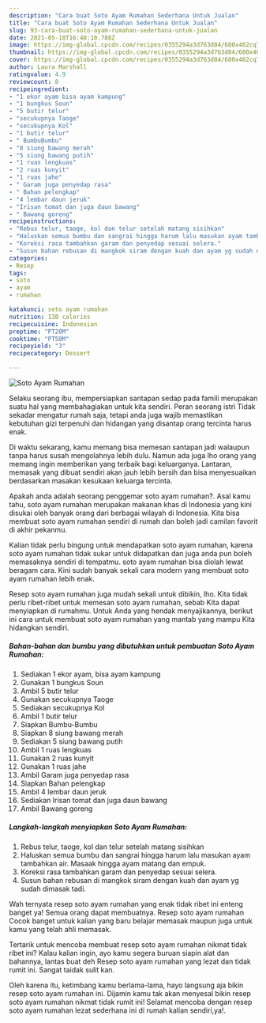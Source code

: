 ```yaml
---
description: "Cara buat Soto Ayam Rumahan Sederhana Untuk Jualan"
title: "Cara buat Soto Ayam Rumahan Sederhana Untuk Jualan"
slug: 93-cara-buat-soto-ayam-rumahan-sederhana-untuk-jualan
date: 2021-05-18T16:48:10.788Z
image: https://img-global.cpcdn.com/recipes/0355294a3d763d84/680x482cq70/soto-ayam-rumahan-foto-resep-utama.jpg
thumbnail: https://img-global.cpcdn.com/recipes/0355294a3d763d84/680x482cq70/soto-ayam-rumahan-foto-resep-utama.jpg
cover: https://img-global.cpcdn.com/recipes/0355294a3d763d84/680x482cq70/soto-ayam-rumahan-foto-resep-utama.jpg
author: Laura Marshall
ratingvalue: 4.9
reviewcount: 8
recipeingredient:
- "1 ekor ayam bisa ayam kampung"
- "1 bungkus Soun"
- "5 butir telur"
- "secukupnya Taoge"
- "secukupnya Kol"
- "1 butir telur"
- " BumbuBumbu"
- "8 siung bawang merah"
- "5 siung bawang putih"
- "1 ruas lengkuas"
- "2 ruas kunyit"
- "1 ruas jahe"
- " Garam juga penyedap rasa"
- " Bahan pelengkap"
- "4 lembar daun jeruk"
- "Irisan tomat dan juga daun bawang"
- " Bawang goreng"
recipeinstructions:
- "Rebus telur, taoge, kol dan telur setelah matang sisihkan"
- "Haluskan semua bumbu dan sangrai hingga harum lalu masukan ayam tambahkan air. Masaak hingga ayam matang dan empuk."
- "Koreksi rasa tambahkan garam dan penyedap sesuai selera."
- "Susun bahan rebusan di mangkok siram dengan kuah dan ayam yg sudah dimasak tadi."
categories:
- Resep
tags:
- soto
- ayam
- rumahan

katakunci: soto ayam rumahan 
nutrition: 138 calories
recipecuisine: Indonesian
preptime: "PT20M"
cooktime: "PT50M"
recipeyield: "3"
recipecategory: Dessert

---
```



![Soto Ayam Rumahan](https://img-global.cpcdn.com/recipes/0355294a3d763d84/680x482cq70/soto-ayam-rumahan-foto-resep-utama.jpg)

Selaku seorang ibu, mempersiapkan santapan sedap pada famili merupakan suatu hal yang membahagiakan untuk kita sendiri. Peran seorang istri Tidak sekadar mengatur rumah saja, tetapi anda juga wajib memastikan kebutuhan gizi terpenuhi dan hidangan yang disantap orang tercinta harus enak.

Di waktu  sekarang, kamu memang bisa memesan santapan jadi walaupun tanpa harus susah mengolahnya lebih dulu. Namun ada juga lho orang yang memang ingin memberikan yang terbaik bagi keluarganya. Lantaran, memasak yang dibuat sendiri akan jauh lebih bersih dan bisa menyesuaikan berdasarkan masakan kesukaan keluarga tercinta. 



Apakah anda adalah seorang penggemar soto ayam rumahan?. Asal kamu tahu, soto ayam rumahan merupakan makanan khas di Indonesia yang kini disukai oleh banyak orang dari berbagai wilayah di Indonesia. Kita bisa membuat soto ayam rumahan sendiri di rumah dan boleh jadi camilan favorit di akhir pekanmu.

Kalian tidak perlu bingung untuk mendapatkan soto ayam rumahan, karena soto ayam rumahan tidak sukar untuk didapatkan dan juga anda pun boleh memasaknya sendiri di tempatmu. soto ayam rumahan bisa diolah lewat beragam cara. Kini sudah banyak sekali cara modern yang membuat soto ayam rumahan lebih enak.

Resep soto ayam rumahan juga mudah sekali untuk dibikin, lho. Kita tidak perlu ribet-ribet untuk memesan soto ayam rumahan, sebab Kita dapat menyiapkan di rumahmu. Untuk Anda yang hendak menyajikannya, berikut ini cara untuk membuat soto ayam rumahan yang mantab yang mampu Kita hidangkan sendiri.

<!--inarticleads1-->

##### Bahan-bahan dan bumbu yang dibutuhkan untuk pembuatan Soto Ayam Rumahan:

1. Sediakan 1 ekor ayam, bisa ayam kampung
1. Gunakan 1 bungkus Soun
1. Ambil 5 butir telur
1. Gunakan secukupnya Taoge
1. Sediakan secukupnya Kol
1. Ambil 1 butir telur
1. Siapkan  Bumbu-Bumbu
1. Siapkan 8 siung bawang merah
1. Sediakan 5 siung bawang putih
1. Ambil 1 ruas lengkuas
1. Gunakan 2 ruas kunyit
1. Gunakan 1 ruas jahe
1. Ambil  Garam juga penyedap rasa
1. Siapkan  Bahan pelengkap
1. Ambil 4 lembar daun jeruk
1. Sediakan Irisan tomat dan juga daun bawang
1. Ambil  Bawang goreng




<!--inarticleads2-->

##### Langkah-langkah menyiapkan Soto Ayam Rumahan:

1. Rebus telur, taoge, kol dan telur setelah matang sisihkan
1. Haluskan semua bumbu dan sangrai hingga harum lalu masukan ayam tambahkan air. Masaak hingga ayam matang dan empuk.
1. Koreksi rasa tambahkan garam dan penyedap sesuai selera.
1. Susun bahan rebusan di mangkok siram dengan kuah dan ayam yg sudah dimasak tadi.




Wah ternyata resep soto ayam rumahan yang enak tidak ribet ini enteng banget ya! Semua orang dapat membuatnya. Resep soto ayam rumahan Cocok banget untuk kalian yang baru belajar memasak maupun juga untuk kamu yang telah ahli memasak.

Tertarik untuk mencoba membuat resep soto ayam rumahan nikmat tidak ribet ini? Kalau kalian ingin, ayo kamu segera buruan siapin alat dan bahannya, lantas buat deh Resep soto ayam rumahan yang lezat dan tidak rumit ini. Sangat taidak sulit kan. 

Oleh karena itu, ketimbang kamu berlama-lama, hayo langsung aja bikin resep soto ayam rumahan ini. Dijamin kamu tak akan menyesal bikin resep soto ayam rumahan nikmat tidak rumit ini! Selamat mencoba dengan resep soto ayam rumahan lezat sederhana ini di rumah kalian sendiri,ya!.

